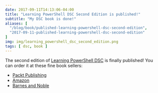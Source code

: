 ```yaml
---
date: 2017-09-11T14:13:06-04:00
title: "Learning PowerShell DSC Second Edition is published!"
subtitle: "My DSC book is done!"
aliases: [
  "/blog/book/published-learning-powershell-dsc-second-edition",
  "2017-09-11-published-learning-powershell-dsc-second-edition"
]
img: img/learning_powershell_dsc_second_edition.png
tags: [ dsc, book ]
---
```


The second edition of [Learning PowerShell DSC](https://www.packtpub.com/networking-and-servers/learning-powershell-dsc-second-edition) is finally published! You can order it at these fine book sellers:

- [Packt Publishing](https://www.packtpub.com/networking-and-servers/learning-powershell-dsc-second-edition)
- [Amazon](https://www.amazon.com/Learning-PowerShell-DSC-deployment-configuration/dp/1787287246)
- [Barnes and Noble](https://www.barnesandnoble.com/w/learning-powershell-dsc-second-edition-james-pogran/1126293393)
